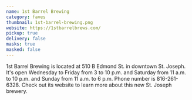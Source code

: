```yaml
---
name: 1st Barrel Brewing
category: faves
thumbnail: 1st-barrel-brewing.png
website: https://1stbarrelbrews.com/
pickup: true
delivery: false
masks: true
masked: false
---
```

1﻿st Barrel Brewing is located at 510 B Edmond St. in downtown St. Joseph. It's open Wednesday to Friday from 3 to 10 p.m. and Saturday from 11 a.m. to 10 p.m. and Sunday from 11 a.m. to 6 p.m. Phone number is 816-261-6328. Check out its website to learn more about this new St. Joseph brewery.